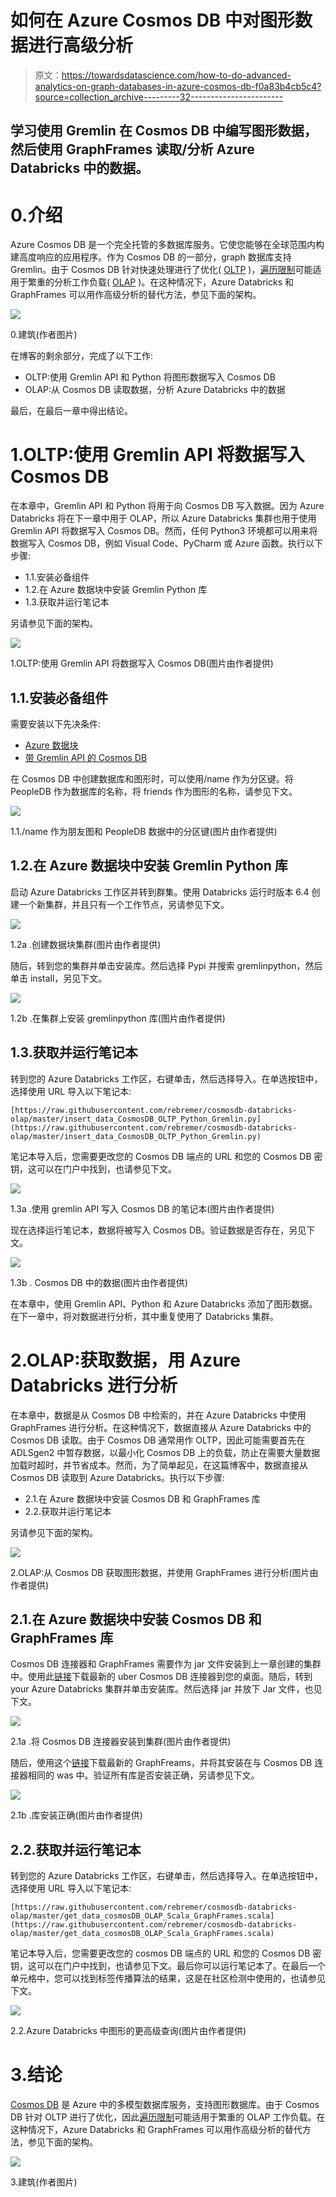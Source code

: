 # 如何在 Azure Cosmos DB 中对图形数据进行高级分析

> 原文：<https://towardsdatascience.com/how-to-do-advanced-analytics-on-graph-databases-in-azure-cosmos-db-f0a83b4cb5c4?source=collection_archive---------32----------------------->

## 学习使用 Gremlin 在 Cosmos DB 中编写图形数据，然后使用 GraphFrames 读取/分析 Azure Databricks 中的数据。

# 0.介绍

Azure Cosmos DB 是一个完全托管的多数据库服务。它使您能够在全球范围内构建高度响应的应用程序。作为 Cosmos DB 的一部分，graph 数据库支持 Gremlin。由于 Cosmos DB 针对快速处理进行了优化( [OLTP](https://en.wikipedia.org/wiki/Online_transaction_processing) )，[遍历限制](https://docs.microsoft.com/en-us/azure/cosmos-db/gremlin-limits#limits)可能适用于繁重的分析工作负载( [OLAP](https://en.wikipedia.org/wiki/Online_analytical_processing) )。在这种情况下，Azure Databricks 和 GraphFrames 可以用作高级分析的替代方法，参见下面的架构。

![](img/acd5503375783881d2127d1b125803ff.png)

0.建筑(作者图片)

在博客的剩余部分，完成了以下工作:

*   OLTP:使用 Gremlin API 和 Python 将图形数据写入 Cosmos DB
*   OLAP:从 Cosmos DB 读取数据，分析 Azure Databricks 中的数据

最后，在最后一章中得出结论。

# 1.OLTP:使用 Gremlin API 将数据写入 Cosmos DB

在本章中，Gremlin API 和 Python 将用于向 Cosmos DB 写入数据。因为 Azure Databricks 将在下一章中用于 OLAP，所以 Azure Databricks 集群也用于使用 Gremlin API 将数据写入 Cosmos DB。然而，任何 Python3 环境都可以用来将数据写入 Cosmos DB，例如 Visual Code、PyCharm 或 Azure 函数。执行以下步骤:

*   1.1.安装必备组件
*   1.2.在 Azure 数据块中安装 Gremlin Python 库
*   1.3.获取并运行笔记本

另请参见下面的架构。

![](img/d74be76b4d60fae74222601b5f13ca15.png)

1.OLTP:使用 Gremlin API 将数据写入 Cosmos DB(图片由作者提供)

## 1.1.安装必备组件

需要安装以下先决条件:

*   [Azure 数据块](https://docs.microsoft.com/nl-nl/azure/azure-databricks/quickstart-create-databricks-workspace-portal?toc=/azure/databricks/toc.json&bc=/azure/databricks/breadcrumb/toc.json#step-2-create-a-databricks-workspace)
*   [带 Gremlin API 的 Cosmos DB](https://docs.microsoft.com/nl-nl/azure/cosmos-db/create-graph-gremlin-console#create-a-database-account)

在 Cosmos DB 中创建数据库和图形时，可以使用/name 作为分区键。将 PeopleDB 作为数据库的名称，将 friends 作为图形的名称，请参见下文。

![](img/c132d76e6c9665e5775c3a8412fcbd9a.png)

1.1./name 作为朋友图和 PeopleDB 数据中的分区键(图片由作者提供)

## 1.2.在 Azure 数据块中安装 Gremlin Python 库

启动 Azure Databricks 工作区并转到群集。使用 Databricks 运行时版本 6.4 创建一个新集群，并且只有一个工作节点，另请参见下文。

![](img/32e2e3771a07cadd2e377825fe912528.png)

1.2a .创建数据块集群(图片由作者提供)

随后，转到您的集群并单击安装库。然后选择 Pypi 并搜索 gremlinpython，然后单击 install，另见下文。

![](img/87fc7e06d41584ce3b9076b8723f865a.png)

1.2b .在集群上安装 gremlinpython 库(图片由作者提供)

## 1.3.获取并运行笔记本

转到您的 Azure Databricks 工作区，右键单击，然后选择导入。在单选按钮中，选择使用 URL 导入以下笔记本:

```
[https://raw.githubusercontent.com/rebremer/cosmosdb-databricks-olap/master/insert_data_CosmosDB_OLTP_Python_Gremlin.py](https://raw.githubusercontent.com/rebremer/cosmosdb-databricks-olap/master/insert_data_CosmosDB_OLTP_Python_Gremlin.py)
```

笔记本导入后，您需要更改您的 Cosmos DB 端点的 URL 和您的 Cosmos DB 密钥，这可以在门户中找到，也请参见下文。

![](img/560a027d83cf8019689a584fabedb9f4.png)

1.3a .使用 gremlin API 写入 Cosmos DB 的笔记本(图片由作者提供)

现在选择运行笔记本，数据将被写入 Cosmos DB。验证数据是否存在，另见下文。

![](img/e354f59d88504d75ade3001e1a951819.png)

1.3b . Cosmos DB 中的数据(图片由作者提供)

在本章中，使用 Gremlin API、Python 和 Azure Databricks 添加了图形数据。在下一章中，将对数据进行分析，其中重复使用了 Databricks 集群。

# 2.OLAP:获取数据，用 Azure Databricks 进行分析

在本章中，数据是从 Cosmos DB 中检索的，并在 Azure Databricks 中使用 GraphFrames 进行分析。在这种情况下，数据直接从 Azure Databricks 中的 Cosmos DB 读取。由于 Cosmos DB 通常用作 OLTP，因此可能需要首先在 ADLSgen2 中暂存数据，以最小化 Cosmos DB 上的负载，防止在需要大量数据加载时超时，并节省成本。然而，为了简单起见，在这篇博客中，数据直接从 Cosmos DB 读取到 Azure Databricks。执行以下步骤:

*   2.1.在 Azure 数据块中安装 Cosmos DB 和 GraphFrames 库
*   2.2.获取并运行笔记本

另请参见下面的架构。

![](img/0f882d4a6ee838d6471c9ad1e1aba471.png)

2.OLAP:从 Cosmos DB 获取图形数据，并使用 GraphFrames 进行分析(图片由作者提供)

## 2.1.在 Azure 数据块中安装 Cosmos DB 和 GraphFrames 库

Cosmos DB 连接器和 GraphFrames 需要作为 jar 文件安装到上一章创建的集群中。使用此[链接](https://github.com/Azure/azure-cosmosdb-spark#working-with-the-connector)下载最新的 uber Cosmos DB 连接器到您的桌面。随后，转到 your Azure Databricks 集群并单击安装库。然后选择 jar 并放下 Jar 文件，也见下文。

![](img/21b4f6a0d3d1e0fcfd9f1429897ee0d9.png)

2.1a .将 Cosmos DB 连接器安装到集群(图片由作者提供)

随后，使用这个[链接](https://spark-packages.org/package/graphframes/graphframes)下载最新的 GraphFreams，并将其安装在与 Cosmos DB 连接器相同的 was 中。验证所有库是否安装正确，另请参见下文。

![](img/bb2d5664edb724894ab4affd025e7d28.png)

2.1b .库安装正确(图片由作者提供)

## 2.2.获取并运行笔记本

转到您的 Azure Databricks 工作区，右键单击，然后选择导入。在单选按钮中，选择使用 URL 导入以下笔记本:

```
[https://raw.githubusercontent.com/rebremer/cosmosdb-databricks-olap/master/get_data_cosmosDB_OLAP_Scala_GraphFrames.scala](https://raw.githubusercontent.com/rebremer/cosmosdb-databricks-olap/master/get_data_cosmosDB_OLAP_Scala_GraphFrames.scala)
```

笔记本导入后，您需要更改您的 cosmos DB 端点的 URL 和您的 Cosmos DB 密钥，这可以在门户中找到，也请参见下文。最后你可以运行笔记本了。在最后一个单元格中，您可以找到标签传播算法的结果，这是在社区检测中使用的，也请参见下文。

![](img/5c177fefa49c6aca7dc20d635845afa7.png)

2.2.Azure Databricks 中图形的更高级查询(图片由作者提供)

# 3.结论

[Cosmos DB](https://docs.microsoft.com/en-us/azure/cosmos-db/introduction) 是 Azure 中的多模型数据库服务，支持图形数据库。由于 Cosmos DB 针对 OLTP 进行了优化，因此[遍历限制](https://docs.microsoft.com/en-us/azure/cosmos-db/gremlin-limits#limits)可能适用于繁重的 OLAP 工作负载。在这种情况下，Azure Databricks 和 GraphFrames 可以用作高级分析的替代方法，参见下面的架构。

![](img/acd5503375783881d2127d1b125803ff.png)

3.建筑(作者图片)